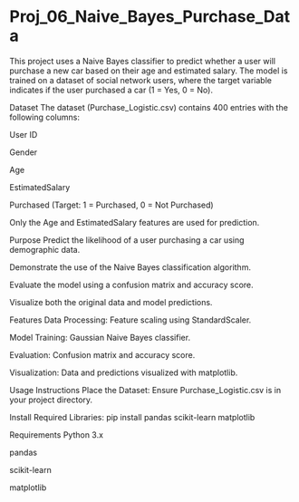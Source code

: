 # Proj_06_Naive_Bayes_Purchase_Data

This project uses a Naive Bayes classifier to predict whether a user will purchase a new car based on their age and estimated salary. The model is trained on a dataset of social network users, where the target variable indicates if the user purchased a car (1 = Yes, 0 = No).

Dataset
The dataset (Purchase_Logistic.csv) contains 400 entries with the following columns:

User ID

Gender

Age

EstimatedSalary

Purchased (Target: 1 = Purchased, 0 = Not Purchased)

Only the Age and EstimatedSalary features are used for prediction.

Purpose
Predict the likelihood of a user purchasing a car using demographic data.

Demonstrate the use of the Naive Bayes classification algorithm.

Evaluate the model using a confusion matrix and accuracy score.

Visualize both the original data and model predictions.

Features
Data Processing: Feature scaling using StandardScaler.

Model Training: Gaussian Naive Bayes classifier.

Evaluation: Confusion matrix and accuracy score.

Visualization: Data and predictions visualized with matplotlib.

Usage Instructions
Place the Dataset:
Ensure Purchase_Logistic.csv is in your project directory.

Install Required Libraries:
pip install pandas scikit-learn matplotlib

Requirements
Python 3.x

pandas

scikit-learn

matplotlib
